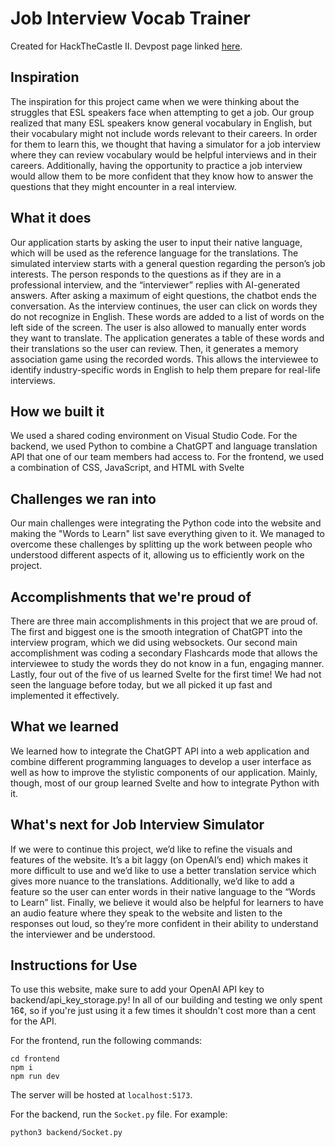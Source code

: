 # Job Interview Vocab Trainer

Created for HackTheCastle II. Devpost page linked [here](https://devpost.com/software/job-interview-simulator).

## Inspiration
The inspiration for this project came when we were thinking about the struggles that ESL speakers face when attempting to get a job. Our group realized that many ESL speakers know general vocabulary in English, but their vocabulary might not include words relevant to their careers. In order for them to learn this, we thought that having a simulator for a job interview where they can review vocabulary would be helpful interviews and in their careers. Additionally, having the opportunity to practice a job interview would allow them to be more confident that they know how to answer the questions that they might encounter in a real interview.

## What it does
Our application starts by asking the user to input their native language, which will be used as the reference language for the translations. The simulated interview starts with a general question regarding the person’s job interests. The person responds to the questions as if they are in a professional interview, and the “interviewer” replies with AI-generated answers. After asking a maximum of eight questions, the chatbot ends the conversation. As the interview continues, the user can click on words they do not recognize in English. These words are added to a list of words on the left side of the screen. The user is also allowed to manually enter words they want to translate. The application generates a table of these words and their translations so the user can review. Then, it generates a memory association game using the recorded words. This allows the interviewee to identify industry-specific words in English to help them prepare for real-life interviews.

## How we built it
We used a shared coding environment on Visual Studio Code. For the backend, we used Python to combine a ChatGPT and language translation API that one of our team members had access to. For the frontend, we used a combination of CSS, JavaScript, and HTML with Svelte  


## Challenges we ran into
Our main challenges were integrating the Python code into the website and making the "Words to Learn" list save everything given to it. We managed to overcome these challenges by splitting up the work between people who understood different aspects of it, allowing us to efficiently work on the project.

## Accomplishments that we're proud of
There are three main accomplishments in this project that we are proud of. The first and biggest one is the smooth integration of ChatGPT into the interview program, which we did using websockets. Our second main accomplishment was coding a secondary Flashcards mode that allows the interviewee to study the words they do not know in a fun, engaging manner. Lastly, four out of the five of us learned Svelte for the first time! We had not seen the language before today, but we all picked it up fast and implemented it effectively.


## What we learned
We learned how to integrate the ChatGPT API into a web application and combine different programming languages to develop a user interface as well as how to improve the stylistic components of our application. Mainly, though, most of our group learned Svelte and how to integrate Python with it.

## What's next for Job Interview Simulator
If we were to continue this project, we’d like to refine the visuals and features of the website. It’s a bit laggy (on OpenAI’s end) which makes it more difficult to use and we’d like to use a better translation service which gives more nuance to the translations. Additionally, we’d like to add a feature so the user can enter words in their native language to the “Words to Learn” list. Finally, we believe it would also be helpful for learners to have an audio feature where they speak to the website and listen to the responses out loud, so they’re more confident in their ability to understand the interviewer and be understood.

## Instructions for Use

To use this website, make sure to add your OpenAI API key to backend/api_key_storage.py! In all of our building and testing we only spent 16¢, so if you're just using it a few times it shouldn't cost more than a cent for the API.

For the frontend, run the following commands:
```
cd frontend
npm i
npm run dev
```
The server will be hosted at `localhost:5173`.

For the backend, run the `Socket.py` file. For example:
```
python3 backend/Socket.py
```
